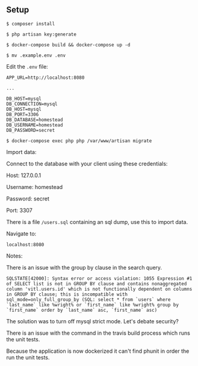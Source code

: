 ## Setup

`$ composer install`

`$ php artisan key:generate`

`$ docker-compose build && docker-compose up -d`

`$ mv .example.env .env`

Edit the ```.env``` file:

```
APP_URL=http://localhost:8080

...

DB_HOST=mysql
DB_CONNECTION=mysql
DB_HOST=mysql
DB_PORT=3306
DB_DATABASE=homestead
DB_USERNAME=homestead
DB_PASSWORD=secret

```


`$ docker-compose exec php php /var/www/artisan migrate`

Import data:

Connect to the database with your client using these credentials:

Host: 127.0.0.1

Username: homestead

Password: secret

Port: 3307

There is a file `/users.sql` containing an sql dump, use this to import data.



Navigate to:

`localhost:8080`

Notes:

There is an issue with the group by clause in the search query.

``` SQLSTATE[42000]: Syntax error or access violation: 1055 Expression #1 of SELECT list is not in GROUP BY clause and contains nonaggregated column 'vitl.users.id' which is not functionally dependent on columns in GROUP BY clause; this is incompatible with sql_mode=only_full_group_by (SQL: select * from `users` where `last_name` like %wright% or `first_name` like %wright% group by `first_name` order by `last_name` asc, `first_name` asc) ```

The solution was to turn off mysql strict mode. Let's debate security?


There is an issue with the command in the travis build process which runs the unit tests.

Because the application is now dockerized it can't find phunit in order the run the unit tests.
